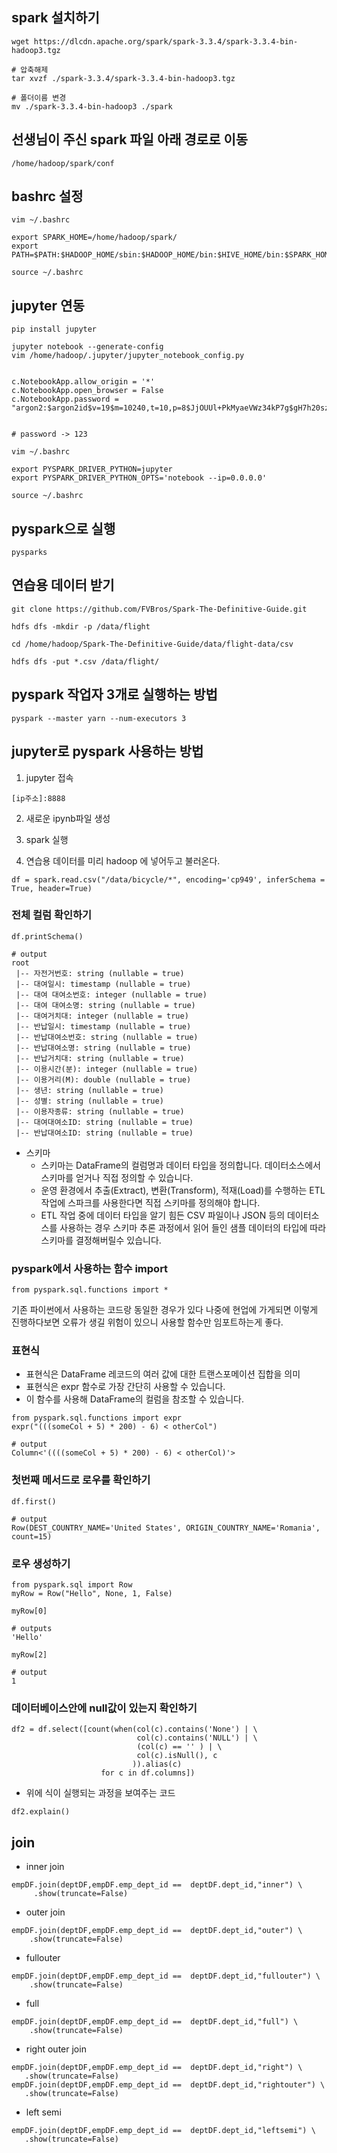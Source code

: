 ## spark 설치하기
```
wget https://dlcdn.apache.org/spark/spark-3.3.4/spark-3.3.4-bin-hadoop3.tgz

# 압축해제
tar xvzf ./spark-3.3.4/spark-3.3.4-bin-hadoop3.tgz

# 폴더이름 변경
mv ./spark-3.3.4-bin-hadoop3 ./spark
```

## 선생님이 주신 spark 파일 아래 경로로 이동
```
/home/hadoop/spark/conf
```

## bashrc 설정
```
vim ~/.bashrc

export SPARK_HOME=/home/hadoop/spark/
export PATH=$PATH:$HADOOP_HOME/sbin:$HADOOP_HOME/bin:$HIVE_HOME/bin:$SPARK_HOME/bin

source ~/.bashrc
```

## jupyter 연동
```
pip install jupyter 

jupyter notebook --generate-config
vim /home/hadoop/.jupyter/jupyter_notebook_config.py


c.NotebookApp.allow_origin = '*'
c.NotebookApp.open_browser = False
c.NotebookApp.password = "argon2:$argon2id$v=19$m=10240,t=10,p=8$JjOUUl+PkMyaeVWz34kP7g$gH7h20sz6D/JmgVtCUKm3RquEAcdCnbDQ4jRL2eFskI"


# password -> 123

vim ~/.bashrc

export PYSPARK_DRIVER_PYTHON=jupyter
export PYSPARK_DRIVER_PYTHON_OPTS='notebook --ip=0.0.0.0'

source ~/.bashrc
```

## pyspark으로 실행
```
pysparks
```

## 연습용 데이터 받기
```
git clone https://github.com/FVBros/Spark-The-Definitive-Guide.git

hdfs dfs -mkdir -p /data/flight

cd /home/hadoop/Spark-The-Definitive-Guide/data/flight-data/csv

hdfs dfs -put *.csv /data/flight/
```

## pyspark 작업자 3개로 실행하는 방법
```
pyspark --master yarn --num-executors 3
```

## jupyter로 pyspark 사용하는 방법
1. jupyter 접속
```
[ip주소]:8888
```

2. 새로운 ipynb파일 생성

3. spark 실행

4. 연습용 데이터를 미리 hadoop 에 넣어두고 불러온다.
```
df = spark.read.csv("/data/bicycle/*", encoding='cp949', inferSchema = True, header=True)
```

### 전체 컬럼 확인하기
```
df.printSchema()

# output
root
 |-- 자전거번호: string (nullable = true)
 |-- 대여일시: timestamp (nullable = true)
 |-- 대여 대여소번호: integer (nullable = true)
 |-- 대여 대여소명: string (nullable = true)
 |-- 대여거치대: integer (nullable = true)
 |-- 반납일시: timestamp (nullable = true)
 |-- 반납대여소번호: string (nullable = true)
 |-- 반납대여소명: string (nullable = true)
 |-- 반납거치대: string (nullable = true)
 |-- 이용시간(분): integer (nullable = true)
 |-- 이용거리(M): double (nullable = true)
 |-- 생년: string (nullable = true)
 |-- 성별: string (nullable = true)
 |-- 이용자종류: string (nullable = true)
 |-- 대여대여소ID: string (nullable = true)
 |-- 반납대여소ID: string (nullable = true)

```
* 스키마
    * 스키마는 DataFrame의 컬럼명과 데이터 타입을 정의합니다. 데이터소스에서 스키마를 얻거나 직접 정의할 수 있습니다. 
    * 운영 환경에서 추출(Extract), 변환(Transform), 적재(Load)를 수행하는 ETL 작업에 스파크를 사용한다면 직접 스키마를 정의해야 합니다. 
    * ETL 작업 중에 데이터 타입을 알기 힘든 CSV 파일이나 JSON 등의 데이터소스를 사용하는 경우 스키마 추론 과정에서 읽어 들인 샘플 데이터의 타입에 따라 스키마를 결정해버릴수 있습니다. 

### pyspark에서 사용하는 함수 import
```
from pyspark.sql.functions import *
```
기존 파이썬에서 사용하는 코드랑 동일한 경우가 있다 나중에 현업에 가게되면 이렇게 진행하다보면 오류가 생길 위험이 있으니 사용할 함수만 임포트하는게 좋다.

### 표현식
* 표현식은 DataFrame 레코드의 여러 값에 대한 트랜스포메이션 집합을 의미
* 표현식은 expr 함수로 가장 간단히 사용할 수 있습니다. 
* 이 함수를 사용해 DataFrame의 컬럼을 참조할 수 있습니다. 
```
from pyspark.sql.functions import expr
expr("(((someCol + 5) * 200) - 6) < otherCol")

# output
Column<'((((someCol + 5) * 200) - 6) < otherCol)'>
```

### 첫번째 메서드로 로우를 확인하기
```
df.first()

# output
Row(DEST_COUNTRY_NAME='United States', ORIGIN_COUNTRY_NAME='Romania', count=15)
```

### 로우 생성하기
```
from pyspark.sql import Row
myRow = Row("Hello", None, 1, False)

myRow[0]

# outputs
'Hello'

myRow[2]

# output
1
```

### 데이터베이스안에 null값이 있는지 확인하기
```
df2 = df.select([count(when(col(c).contains('None') | \
                            col(c).contains('NULL') | \
                            (col(c) == '' ) | \
                            col(c).isNull(), c 
                           )).alias(c)
                    for c in df.columns])
```

- 위에 식이 실행되는 과정을 보여주는 코드
```
df2.explain()
```

## join
- inner join
```
empDF.join(deptDF,empDF.emp_dept_id ==  deptDF.dept_id,"inner") \
     .show(truncate=False)
```
- outer join
```
empDF.join(deptDF,empDF.emp_dept_id ==  deptDF.dept_id,"outer") \
    .show(truncate=False)
```
- fullouter
```
empDF.join(deptDF,empDF.emp_dept_id ==  deptDF.dept_id,"fullouter") \
    .show(truncate=False)
```
- full
```
empDF.join(deptDF,empDF.emp_dept_id ==  deptDF.dept_id,"full") \
    .show(truncate=False)
```
- right outer join
```
empDF.join(deptDF,empDF.emp_dept_id ==  deptDF.dept_id,"right") \
   .show(truncate=False)
empDF.join(deptDF,empDF.emp_dept_id ==  deptDF.dept_id,"rightouter") \
   .show(truncate=False)
```
- left semi
```
empDF.join(deptDF,empDF.emp_dept_id ==  deptDF.dept_id,"leftsemi") \
   .show(truncate=False)
```